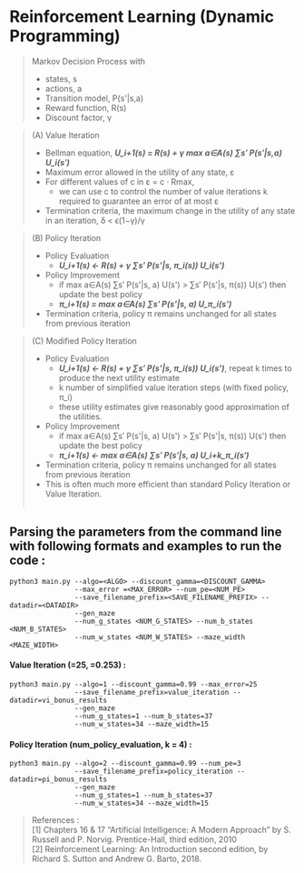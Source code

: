 # Reinforcement Learning (Dynamic Programming)
> Markov Decision Process with
>
>    - states, s
>    - actions, a
>    - Transition model, P(s'|s,a)
>    - Reward function, R(s)
>    - Discount factor, γ

>(A) Value Iteration
>- Bellman equation, ***U_i+1(s) = R(s) + γ max a∈A(s) ∑s′ P(s′|s,a) U_i(s′)***
>- Maximum error allowed in the utility of any state, ε
>- For different values of c in ε = c · Rmax,
>    - we can use c to control the number of value iterations k required to guarantee an error of at most ε
>- Termination criteria, the maximum change in the utility of any state in an iteration, δ < ϵ(1−γ)/γ

>(B) Policy Iteration
>- Policy Evaluation
>    - ***U_i+1(s) ← R(s) + γ ∑s′ P(s'|s, π_i(s)) U_i(s')***
>- Policy Improvement
>    - if max a∈A(s) ∑s′ P(s'|s, a) U(s') > ∑s′ P(s'|s, π(s)) U(s') then update the best policy
>    - ***π_i+1(s) = max a∈A(s) ∑s′ P(s'|s, a) U_π_i(s')***
>- Termination criteria, policy π remains unchanged for all states from previous iteration

>(C) Modified Policy Iteration
>- Policy Evaluation
>    - ***U_i+1(s) ← R(s) + γ ∑s′ P(s'|s, π_i(s)) U_i(s')***, repeat k times to produce the next utility estimate
>    - k number of simplified value iteration steps (with fixed policy, π_i)
>    - these utility estimates give reasonably good approximation of the utilities.
>- Policy Improvement
>    - if max a∈A(s) ∑s′ P(s'|s, a) U(s') > ∑s′ P(s'|s, π(s)) U(s') then update the best policy
>    - ***π_i+1(s) ← max a∈A(s) ∑s′ P(s′|s, a) U_i+k_π_i(s′)***
>- Termination criteria, policy π remains unchanged for all states from previous iteration
>- This is often much more efficient than standard Policy Iteration or Value Iteration.<br><br>

## Parsing the parameters from the command line with following formats and examples to run the code :
```
python3 main.py --algo=<ALGO> --discount_gamma=<DISCOUNT_GAMMA>
                --max_error =<MAX_ERROR> --num_pe=<NUM_PE>
                --save_filename_prefix=<SAVE_FILENAME_PREFIX> --datadir=<DATADIR>
                --gen_maze
                --num_g_states <NUM_G_STATES> --num_b_states <NUM_B_STATES>
                --num_w_states <NUM_W_STATES> --maze_width <MAZE_WIDTH>
```

#### Value Iteration (=25, =0.253) :
```
python3 main.py --algo=1 --discount_gamma=0.99 --max_error=25
                --save_filename_prefix=value_iteration --datadir=vi_bonus_results
                --gen_maze
                --num_g_states=1 --num_b_states=37
                --num_w_states=34 --maze_width=15

```

#### Policy Iteration (num_policy_evaluation, k = 4) :
```
python3 main.py --algo=2 --discount_gamma=0.99 --num_pe=3
                --save_filename_prefix=policy_iteration --datadir=pi_bonus_results
                --gen_maze
                --num_g_states=1 --num_b_states=37
                --num_w_states=34 --maze_width=15
```

>References :<br>
>[1] Chapters 16 & 17 “Artificial Intelligence: A Modern Approach” by S. Russell and P. Norvig. Prentice-Hall, third edition, 2010<br>
>[2] Reinforcement Learning: An Introduction second edition, by Richard S. Sutton and Andrew G. Barto, 2018.<br>
